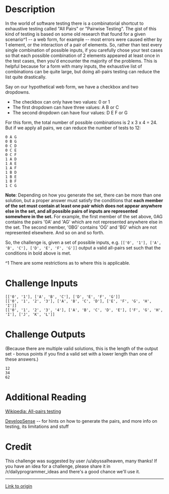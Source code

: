 # Description

In the world of software testing there is a combinatorial shortcut to exhaustive testing called "All Pairs" or "Pairwise Testing". The gist of this kind of testing is based on some old research that found for a given scenario^1 -- a web form, for example -- most errors were caused either by 1 element, or the interaction of a pair of elements. So, rather than test every single combination of possible inputs, if you carefully chose your test cases so that each possible combination of 2 elements appeared at least once in the test cases, then you'd encounter the majority of the problems. This is helpful because for a form with many inputs, the exhaustive list of combinations can be quite large, but doing all-pairs testing can reduce the list quite drastically.


Say on our hypothetical web form, we have a checkbox and two dropdowns.

* The checkbox can only have two values: 0 or 1
* The first dropdown can have three values: A B or C
* The second dropdown can have four values: D E F or G

For this form, the total number of possible combinations is 2 x 3 x 4 = 24. But if we apply all pairs, we can reduce the number of tests to 12:

    0 A G
    0 B G
    0 C D
    0 C E
    0 C F
    1 A D
    1 A E
    1 A F
    1 B D
    1 B E
    1 B F
    1 C G

**Note**: Depending on how you generate the set, there can be more than one solution, but a proper answer must satisfy the conditions that **each member of the set must contain at least one pair which does not appear anywhere else in the set, and all possible pairs of inputs are represented somewhere in the set.** For example, the first member of the set above, 0AG contains the pairs '0A' and 'AG' which are not represented anywhere else in the set. The second member, '0BG' contains 'OG' and 'BG' which are not represented elsewhere. And so on and so forth.

So, the challenge is, given a set of possible inputs, e.g. `[['0', '1'], ['A', 'B', 'C'], ['D', 'E', 'F', 'G']]` output a valid all-pairs set such that the conditions in bold above is met.

 ^1 There are some restrictions as to where this is applicable.

# Challenge Inputs

    [['0', '1'], ['A', 'B', 'C'], ['D', 'E', 'F', 'G']]
    [['0', '1', '2', '3'], ['A', 'B', 'C', 'D'], ['E', 'F', 'G', 'H', 'I']]
    [['0', '1', '2', '3', '4'], ['A', 'B', 'C', 'D', 'E'], ['F', 'G', 'H', 'I'], ['J', 'K', 'L']]

# Challenge Outputs

(Because there are multiple valid solutions, this is the length of the output set - bonus points if you find a valid set with a lower length than one of these answers.)

    12
    34
    62

# Additional Reading

[Wikipedia: All-pairs testing](https://en.wikipedia.org/wiki/All-pairs_testing)

[DevelopSense](http://www.developsense.com/pairwiseTesting.html) -- for hints on how to generate the pairs, and more info on testing, its limitations and stuff

# Credit

This challenge was suggested by user /u/abyssalheaven, many thanks! If you have an idea for a challenge, please share it in /r/dailyprogrammer_ideas and there's a good chance we'll use it.

---

[Link to origin](https://www.reddit.com/r/dailyprogrammer/6l3hd8)